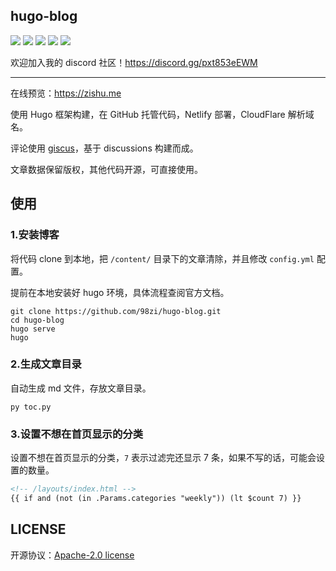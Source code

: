 ## hugo-blog

![](https://img.shields.io/github/last-commit/98zi/hugo-blog)
![](https://img.shields.io/github/commit-activity/t/98zi/hugo-blog)
![](https://img.shields.io/github/forks/98zi/hugo-blog?style=flat)
![](https://img.shields.io/github/stars/98zi/hugo-blog?style=flat)
![](https://img.shields.io/github/license/98zi/hugo-blog)

欢迎加入我的 discord 社区！https://discord.gg/pxt853eEWM

---

在线预览：https://zishu.me

使用 Hugo 框架构建，在 GitHub 托管代码，Netlify 部署，CloudFlare 解析域名。

评论使用 [giscus](https://giscus.app/)，基于 discussions 构建而成。

文章数据保留版权，其他代码开源，可直接使用。


## 使用

### 1.安装博客

将代码 clone 到本地，把 `/content/` 目录下的文章清除，并且修改 `config.yml` 配置。

提前在本地安装好 hugo 环境，具体流程查阅官方文档。

```shell
git clone https://github.com/98zi/hugo-blog.git
cd hugo-blog
hugo serve
hugo
```

### 2.生成文章目录

自动生成 md 文件，存放文章目录。

```
py toc.py
```

### 3.设置不想在首页显示的分类

设置不想在首页显示的分类，`7` 表示过滤完还显示 7 条，如果不写的话，可能会设置的数量。

```html
<!-- /layouts/index.html -->
{{ if and (not (in .Params.categories "weekly")) (lt $count 7) }}
```

## LICENSE

开源协议：[Apache-2.0 license](./LICENSE)
